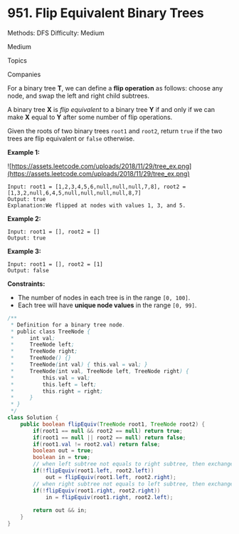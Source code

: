 # 951. Flip Equivalent Binary Trees

Methods: DFS
Difficulty: Medium

Medium

Topics

Companies

For a binary tree **T**, we can define a **flip operation** as follows: choose any node, and swap the left and right child subtrees.

A binary tree **X** is *flip equivalent* to a binary tree **Y** if and only if we can make **X** equal to **Y** after some number of flip operations.

Given the roots of two binary trees `root1` and `root2`, return `true` if the two trees are flip equivalent or `false` otherwise.

**Example 1:**

![https://assets.leetcode.com/uploads/2018/11/29/tree_ex.png](https://assets.leetcode.com/uploads/2018/11/29/tree_ex.png)

```
Input: root1 = [1,2,3,4,5,6,null,null,null,7,8], root2 = [1,3,2,null,6,4,5,null,null,null,null,8,7]
Output: true
Explanation:We flipped at nodes with values 1, 3, and 5.

```

**Example 2:**

```
Input: root1 = [], root2 = []
Output: true

```

**Example 3:**

```
Input: root1 = [], root2 = [1]
Output: false

```

**Constraints:**

- The number of nodes in each tree is in the range `[0, 100]`.
- Each tree will have **unique node values** in the range `[0, 99]`.

```java
/**
 * Definition for a binary tree node.
 * public class TreeNode {
 *     int val;
 *     TreeNode left;
 *     TreeNode right;
 *     TreeNode() {}
 *     TreeNode(int val) { this.val = val; }
 *     TreeNode(int val, TreeNode left, TreeNode right) {
 *         this.val = val;
 *         this.left = left;
 *         this.right = right;
 *     }
 * }
 */
class Solution {
    public boolean flipEquiv(TreeNode root1, TreeNode root2) {
        if(root1 == null && root2 == null) return true; 
        if(root1 == null || root2 == null) return false; 
        if(root1.val != root2.val) return false;
        boolean out = true;
        boolean in = true;
        // when left subtree not equals to right subtree, then exchange 
        if(!flipEquiv(root1.left, root2.left))
            out = flipEquiv(root1.left, root2.right);
        // when right subtree not equals to left subtree, then exchange
        if(!flipEquiv(root1.right, root2.right))
            in = flipEquiv(root1.right, root2.left);
            
        return out && in;
    }
}
```